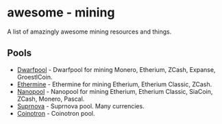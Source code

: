 awesome - mining 
=========
A list of amazingly awesome mining resources and things.

## Pools

 * [Dwarfpool](http://dwarfpool.com/) - Dwarfpool for mining Monero, Etherium, ZCash, Expanse, GroestlCoin.
 * [Ethermine](https://ethermine.org/) - Ethermine for mining Etherium, Etherium Classic, ZCash.
 * [Nanopool](https://nanopool.org/) - Nanopool for mining Etherium, Etherium Classic, SiaCoin, ZCash, Monero, Pascal.
 * [Suprnova](https://www.suprnova.cc/) - Suprnova pool. Many currencies.
 * [Coinotron](https://coinotron.com) - Coinotron pool.
